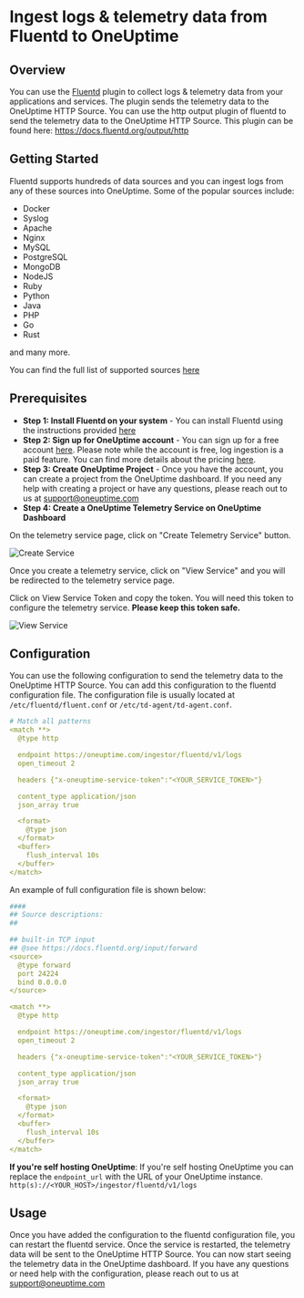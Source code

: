 # Ingest logs & telemetry data from Fluentd to OneUptime

## Overview

You can use the [Fluentd](https://www.fluentd.org/) plugin to collect logs & telemetry data from your applications and services. The plugin sends the telemetry data to the OneUptime HTTP Source. You can use the http output plugin of fluentd to send the telemetry data to the OneUptime HTTP Source. This plugin can be found here: https://docs.fluentd.org/output/http

## Getting Started

Fluentd supports hundreds of data sources and you can ingest logs from any of these sources into OneUptime. Some of the popular sources include:

- Docker
- Syslog
- Apache
- Nginx
- MySQL
- PostgreSQL
- MongoDB
- NodeJS
- Ruby
- Python
- Java
- PHP
- Go
- Rust 

and many more. 

You can find the full list of supported sources [here](https://www.fluentd.org/datasources)

## Prerequisites

- **Step 1: Install Fluentd on your system** - You can install Fluentd using the instructions provided [here](https://docs.fluentd.org/installation)
- **Step 2: Sign up for OneUptime account** -  You can sign up for a free account [here](https://oneuptime.com). Please note while the account is free, log ingestion is a paid feature. You can find more details about the pricing [here](https://oneuptime.com/pricing).
- **Step 3: Create OneUptime Project** - Once you have the account, you can create a project from the OneUptime dashboard. If you need any help with creating a project or have any questions, please reach out to us at support@oneuptime.com
- **Step 4: Create a OneUptime Telemetry Service on OneUptime Dashboard** 

On the telemetry service page, click on "Create Telemetry Service" button.

![Create Service](/Docs/Telemetry/Images/CreateService.png)

Once you create a telemetry service, click on "View Service" and you will be redirected to the telemetry service page.

Click on View Service Token and copy the token. You will need this token to configure the telemetry service. **Please keep this token safe.**

![View Service](/Docs/Telemetry/Images/ViewServiceToken.png)


## Configuration

You can use the following configuration to send the telemetry data to the OneUptime HTTP Source. You can add this configuration to the fluentd configuration file. The configuration file is usually located at `/etc/fluentd/fluent.conf` or `/etc/td-agent/td-agent.conf`. 

```yaml
# Match all patterns 
<match **>
  @type http

  endpoint https://oneuptime.com/ingestor/fluentd/v1/logs
  open_timeout 2

  headers {"x-oneuptime-service-token":"<YOUR_SERVICE_TOKEN>"}

  content_type application/json
  json_array true

  <format>
    @type json
  </format>
  <buffer>
    flush_interval 10s
  </buffer>
</match>
```


An example of full configuration file is shown below:

```yaml
####
## Source descriptions:
##

## built-in TCP input
## @see https://docs.fluentd.org/input/forward
<source>
  @type forward
  port 24224
  bind 0.0.0.0
</source>

<match **>
  @type http

  endpoint https://oneuptime.com/ingestor/fluentd/v1/logs
  open_timeout 2

  headers {"x-oneuptime-service-token":"<YOUR_SERVICE_TOKEN>"}

  content_type application/json
  json_array true

  <format>
    @type json
  </format>
  <buffer>
    flush_interval 10s
  </buffer>
</match>
```

**If you're self hosting OneUptime**: If you're self hosting OneUptime you can replace the `endpoint_url` with the URL of your OneUptime instance. `http(s)://<YOUR_HOST>/ingestor/fluentd/v1/logs`

## Usage

Once you have added the configuration to the fluentd configuration file, you can restart the fluentd service. Once the service is restarted, the telemetry data will be sent to the OneUptime HTTP Source. You can now start seeing the telemetry data in the OneUptime dashboard. If you have any questions or need help with the configuration, please reach out to us at support@oneuptime.com